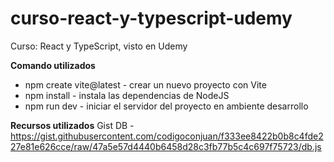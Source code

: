 # curso-react-y-typescript-udemy
Curso: React y TypeScript, visto en Udemy

**Comando utilizados**
- npm create vite@latest - crear un nuevo proyecto con Vite
- npm install - instala las dependencias de NodeJS
- npm run dev - iniciar el servidor del proyecto en ambiente desarrollo

**Recursos utilizados**
Gist DB - https://gist.githubusercontent.com/codigoconjuan/f333ee8422b0b8c4fde227e81e626cce/raw/47a5e57d4440b6458d28c3fb77b5c4c697f75723/db.js